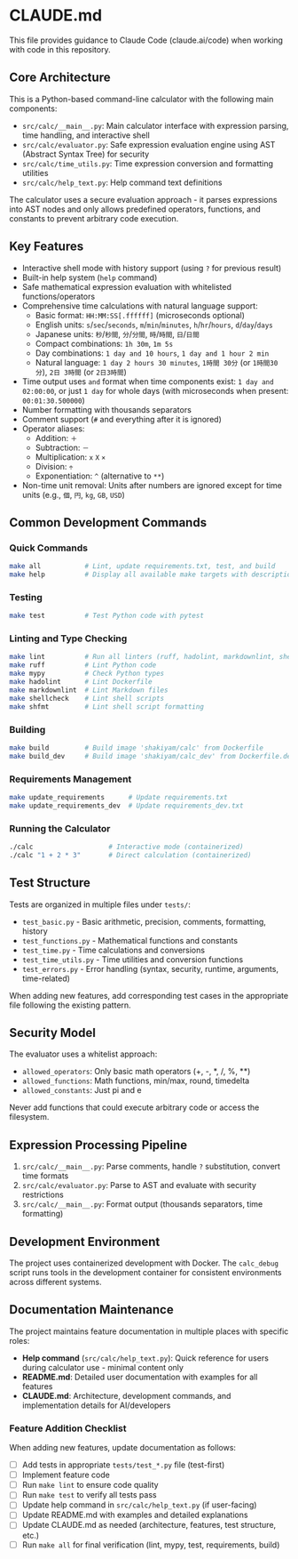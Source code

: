 # CLAUDE.md

This file provides guidance to Claude Code (claude.ai/code) when working with code in this repository.

## Core Architecture

This is a Python-based command-line calculator with the following main components:

- `src/calc/__main__.py`: Main calculator interface with expression parsing, time handling, and interactive shell
- `src/calc/evaluator.py`: Safe expression evaluation engine using AST (Abstract Syntax Tree) for security
- `src/calc/time_utils.py`: Time expression conversion and formatting utilities
- `src/calc/help_text.py`: Help command text definitions

The calculator uses a secure evaluation approach - it parses expressions into AST nodes and only allows predefined operators, functions, and constants to prevent arbitrary code execution.

## Key Features

- Interactive shell mode with history support (using `?` for previous result)
- Built-in help system (`help` command)
- Safe mathematical expression evaluation with whitelisted functions/operators
- Comprehensive time calculations with natural language support:
  - Basic format: `HH:MM:SS[.ffffff]` (microseconds optional)
  - English units: `s`/`sec`/`seconds`, `m`/`min`/`minutes`, `h`/`hr`/`hours`, `d`/`day`/`days`
  - Japanese units: `秒`/`秒間`, `分`/`分間`, `時`/`時間`, `日`/`日間`
  - Compact combinations: `1h 30m`, `1m 5s`
  - Day combinations: `1 day and 10 hours`, `1 day and 1 hour 2 min`
  - Natural language: `1 day 2 hours 30 minutes`, `1時間 30分` (or `1時間30分`), `2日 3時間` (or `2日3時間`)
- Time output uses `and` format when time components exist: `1 day and 02:00:00`, or just `1 day` for whole days (with microseconds when present: `00:01:30.500000`)
- Number formatting with thousands separators
- Comment support (`#` and everything after it is ignored)
- Operator aliases:
  - Addition: `＋`
  - Subtraction: `－`
  - Multiplication: `x` `X` `×`
  - Division: `÷`
  - Exponentiation: `^` (alternative to `**`)
- Non-time unit removal: Units after numbers are ignored except for time units (e.g., `個`, `円`, `kg`, `GB`, `USD`)

## Common Development Commands

### Quick Commands

```bash
make all           # Lint, update requirements.txt, test, and build
make help          # Display all available make targets with descriptions
```

### Testing

```bash
make test          # Test Python code with pytest
```

### Linting and Type Checking

```bash
make lint          # Run all linters (ruff, hadolint, markdownlint, shellcheck, shfmt)
make ruff          # Lint Python code
make mypy          # Check Python types
make hadolint      # Lint Dockerfile
make markdownlint  # Lint Markdown files
make shellcheck    # Lint shell scripts
make shfmt         # Lint shell script formatting
```

### Building

```bash
make build         # Build image 'shakiyam/calc' from Dockerfile
make build_dev     # Build image 'shakiyam/calc_dev' from Dockerfile.dev
```

### Requirements Management

```bash
make update_requirements      # Update requirements.txt
make update_requirements_dev  # Update requirements_dev.txt
```

### Running the Calculator

```bash
./calc                   # Interactive mode (containerized)
./calc "1 + 2 * 3"       # Direct calculation (containerized)
```

## Test Structure

Tests are organized in multiple files under `tests/`:

- `test_basic.py` - Basic arithmetic, precision, comments, formatting, history
- `test_functions.py` - Mathematical functions and constants
- `test_time.py` - Time calculations and conversions
- `test_time_utils.py` - Time utilities and conversion functions
- `test_errors.py` - Error handling (syntax, security, runtime, arguments, time-related)

When adding new features, add corresponding test cases in the appropriate file following the existing pattern.

## Security Model

The evaluator uses a whitelist approach:

- `allowed_operators`: Only basic math operators (+, -, *, /, %, **)
- `allowed_functions`: Math functions, min/max, round, timedelta
- `allowed_constants`: Just pi and e

Never add functions that could execute arbitrary code or access the filesystem.

## Expression Processing Pipeline

1. `src/calc/__main__.py`: Parse comments, handle `?` substitution, convert time formats
2. `src/calc/evaluator.py`: Parse to AST and evaluate with security restrictions
3. `src/calc/__main__.py`: Format output (thousands separators, time formatting)

## Development Environment

The project uses containerized development with Docker. The `calc_debug` script runs tools in the development container for consistent environments across different systems.

## Documentation Maintenance

The project maintains feature documentation in multiple places with specific roles:

- **Help command** (`src/calc/help_text.py`): Quick reference for users during calculator use - minimal content only
- **README.md**: Detailed user documentation with examples for all features
- **CLAUDE.md**: Architecture, development commands, and implementation details for AI/developers

### Feature Addition Checklist

When adding new features, update documentation as follows:

- [ ] Add tests in appropriate `tests/test_*.py` file (test-first)
- [ ] Implement feature code
- [ ] Run `make lint` to ensure code quality
- [ ] Run `make test` to verify all tests pass
- [ ] Update help command in `src/calc/help_text.py` (if user-facing)
- [ ] Update README.md with examples and detailed explanations
- [ ] Update CLAUDE.md as needed (architecture, features, test structure, etc.)
- [ ] Run `make all` for final verification (lint, mypy, test, requirements, build)
